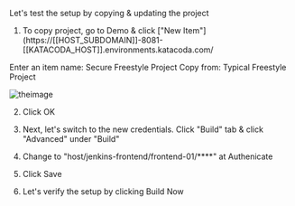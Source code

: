 Let's test the setup by copying & updating the project

1. To copy project, go to Demo & click ["New Item"](https://[[HOST_SUBDOMAIN]]-8081-[[KATACODA_HOST]].environments.katacoda.com/

Enter an item name: Secure Freestyle Project
Copy from: Typical Freestyle Project

![theimage](https://github.com/quincycheng/katacoda-scenarios/raw/master/conjur-jenkins/media/xxx.PNG)

2. Click OK

3. Next, let's switch to the new credentials.   Click "Build" tab & click "Advanced" under "Build"

4. Change to "host/jenkins-frontend/frontend-01/****" at Authenicate

5. Click Save

6. Let's verify the setup by clicking Build Now 
